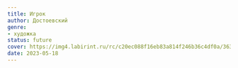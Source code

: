 ```yaml
---
title: Игрок
author: Достоевский
genre:
- художка
status: future
cover: https://img4.labirint.ru/rc/c20ec088f16eb83a814f246b36c4df0a/363x561q80/books59/583886/cover.jpg?1612707921
date: 2023-05-18
---
```


